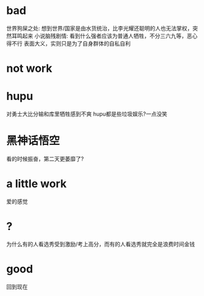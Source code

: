 # bad
世界狗屎之处: 想到世界/国家是由水货统治，比李光耀还聪明的人也无法掌权，突然耳鸣起来
小说脑残剧情: 看到什么强者应该为普通人牺牲，不分三六九等，恶心得不行
	表面大义，实则只是为了自身群体的自私自利

# not work #
# hupu
对勇士大比分输和库里牺牲感到不爽
hupu都是些垃圾娱乐?一点没笑
# 黑神话悟空
看的时候振奋，第二天更萎靡了?

# a little work
爱的感觉

# ?
为什么有的人看选秀受到激励/考上高分，而有的人看选秀就完全是浪费时间金钱

# good
回到现在